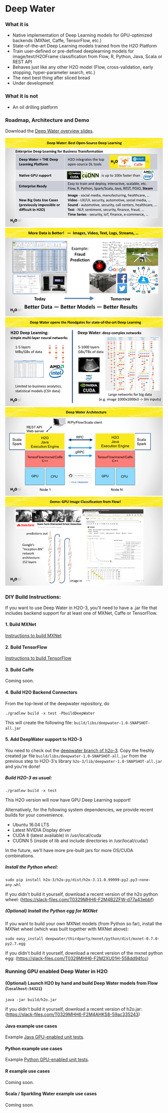 # Deep Water

### What it is
* Native implementation of Deep Learning models for GPU-optimized backends (MXNet, Caffe, TensorFlow, etc.)
* State-of-the-art Deep Learning models trained from the H2O Platform
* Train user-defined or pre-defined deeplearning models for image/text/H2OFrame classification from Flow, R, Python, Java, Scala or REST API
* Behaves just like any other H2O model (Flow, cross-validation, early stopping, hyper-parameter search, etc.)
* The next best thing after sliced bread
* Under development

### What it is not
* An oil drilling platform

### Roadmap, Architecture and Demo
Download the [Deep Water overview slides](./architecture/deepwater_overview.pdf).

![](./architecture/deepwater_overview/deepwater_overview.001.jpeg "Deep Water Roadmap")
![architecture](./architecture/deepwater_overview/deepwater_overview.002.jpeg "More Data")
![architecture](./architecture/deepwater_overview/deepwater_overview.003.jpeg "Deep Water Networks")
![architecture](./architecture/deepwater_overview/deepwater_overview.004.jpeg "Deep Water Architecture")
![architecture](./architecture/deepwater_overview/deepwater_overview.005.jpeg "Deep Water Example in Flow")

### DIY Build Instructions:
If you want to use Deep Water in H2O-3, you'll need to have a .jar file that includes backend support for at least one of MXNet, Caffe or TensorFlow.

#### 1. Build MXNet 
[Instructions to build MXNet](https://github.com/h2oai/deepwater/tree/master/mxnet)

#### 2. Build TensorFlow 
[Instructions to build TensorFlow](https://github.com/h2oai/deepwater/tree/master/tensorflow)

#### 3. Build Caffe 
Coming soon.

#### 4. Build H2O Backend Connectors
From the top-level of the deepwater repository, do
```
./gradlew build -x test -PbuildDeepWater
```

This will create the following file: `build/libs/deepwater-1.0-SNAPSHOT-all.jar`

#### 5. Add DeepWater support to H2O-3
You need to check out the [deepwater branch of h2o-3](http://github.com/h2oai/h2o-3/tree/deepwater/).
Copy the freshly created jar file `build/libs/deepwater-1.0-SNAPSHOT-all.jar` from the previous step to H2O-3's library `h2o-3/lib/deepwater-1.0-SNAPSHOT-all.jar` and you're done!

##### Build H2O-3 as usual:
```
./gradlew build -x test
```

This H2O version will now have GPU Deep Learning support!

Alternatively, for the following system dependencies, we provide recent builds for your convenience. 

* Ubuntu 16.04 LTS
* Latest NVIDIA Display driver
* CUDA 8 (latest available) in /usr/local/cuda
* CUDNN 5 (inside of lib and include directories in /usr/local/cuda/)

In the future, we'll have more pre-built jars for more OS/CUDA combinations.


##### Install the Python wheel:
```
sudo pip install h2o-3/h2o-py/dist/h2o-3.11.0.99999-py2.py3-none-any.whl
```
If you didn't build it yourself, download a recent version of the h2o python wheel: (https://slack-files.com/T0329MHH6-F2M4B2ZFW-d77a43ebbf)

##### (Optional) Install the Python egg for MXNet
If you want to build your own MXNet models (from Python so far), install the MXNet wheel (which was built together with MXNet above):
```
sudo easy_install deepwater/thirdparty/mxnet/python/dist/mxnet-0.7.0-py2.7.egg
```
If you didn't build it yourself, download a recent version of the mxnet python egg: (https://slack-files.com/T0329MHH6-F2M2XU01H-558dd94fcc)


### Running GPU enabled Deep Water in H2O
#### (Optional) Launch H2O by hand and build Deep Water models from Flow (`localhost:54321`)

```
java -jar build/h2o.jar
```
If you didn't build it yourself, download a recent version of h2o.jar: (https://slack-files.com/T0329MHH6-F2M4AHKS8-59ac335243)

#### Java example use cases
Example [Java GPU-enabled unit tests](https://github.com/h2oai/h2o-3/tree/deepwater/h2o-algos/src/test/java/hex/deepwater).

#### Python example use cases
Example [Python GPU-enabled unit tests](https://github.com/h2oai/h2o-3/tree/deepwater/h2o-py/tests/testdir_algos/deepwater).

#### R example use cases
Coming soon.

#### Scala / Sparkling Water example use cases
Coming soon.
